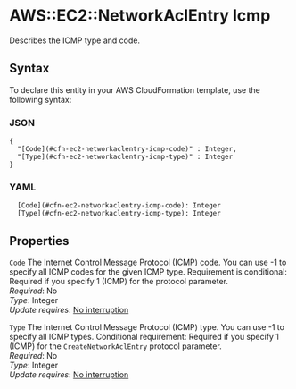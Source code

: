 # AWS::EC2::NetworkAclEntry Icmp<a name="aws-properties-ec2-networkaclentry-icmp"></a>

Describes the ICMP type and code\.

## Syntax<a name="aws-properties-ec2-networkaclentry-icmp-syntax"></a>

To declare this entity in your AWS CloudFormation template, use the following syntax:

### JSON<a name="aws-properties-ec2-networkaclentry-icmp-syntax.json"></a>

```
{
  "[Code](#cfn-ec2-networkaclentry-icmp-code)" : Integer,
  "[Type](#cfn-ec2-networkaclentry-icmp-type)" : Integer
}
```

### YAML<a name="aws-properties-ec2-networkaclentry-icmp-syntax.yaml"></a>

```
  [Code](#cfn-ec2-networkaclentry-icmp-code): Integer
  [Type](#cfn-ec2-networkaclentry-icmp-type): Integer
```

## Properties<a name="aws-properties-ec2-networkaclentry-icmp-properties"></a>

`Code` <a name="cfn-ec2-networkaclentry-icmp-code"></a>
The Internet Control Message Protocol \(ICMP\) code\. You can use \-1 to specify all ICMP codes for the given ICMP type\. Requirement is conditional: Required if you specify 1 \(ICMP\) for the protocol parameter\.  
_Required_: No  
_Type_: Integer  
_Update requires_: [No interruption](https://docs.aws.amazon.com/AWSCloudFormation/latest/UserGuide/using-cfn-updating-stacks-update-behaviors.html#update-no-interrupt)

`Type` <a name="cfn-ec2-networkaclentry-icmp-type"></a>
The Internet Control Message Protocol \(ICMP\) type\. You can use \-1 to specify all ICMP types\. Conditional requirement: Required if you specify 1 \(ICMP\) for the `CreateNetworkAclEntry` protocol parameter\.  
_Required_: No  
_Type_: Integer  
_Update requires_: [No interruption](https://docs.aws.amazon.com/AWSCloudFormation/latest/UserGuide/using-cfn-updating-stacks-update-behaviors.html#update-no-interrupt)
